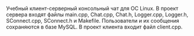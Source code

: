 Учебный клиент-серверный консольный чат для ОС Linux. В проект сервера входят файлы main.cpp, Chat.cpp, Chat.h, Logger.cpp, Logger.h, SConnect.cpp, SConnect.h и Makefile. Пользователи и их сообщения сохраняются в базе MySQL. В проект клиента входит файл client.cpp.
